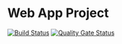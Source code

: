 # Web App Project

[![Build Status](https://dev.azure.com/igorroncevic/psw-healthcare-clinic/_apis/build/status/%5BWEB%5D%20Build%2C%20Test%20%26%20Publish?branchName=develop)](https://dev.azure.com/igorroncevic/psw-healthcare-clinic/_build/latest?definitionId=12&branchName=develop)
[![Quality Gate Status](https://sonarcloud.io/api/project_badges/measure?project=psw-2020-org5_WebAppBackend&metric=alert_status)](https://sonarcloud.io/dashboard?id=psw-2020-org5_WebAppBackend)

